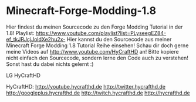 # Minecraft-Forge-Modding-1.8
Hier findest du meinen Sourcecode zu den Forge Modding Tutorial in der 1.8!
Playlist: https://www.youtube.com/playlist?list=PLyseegEZ84-ef_tkJRJcjJoldXe2hu2x-
Hier kannst du den Sourcecode aus meiner Minecraft Forge Modding 1.8 Tutorial Reihe einsehen!
Schau dir doch gerne meine Videos auf http://www.youtube.com/HyCraftHD an! Bitte kopiere nicht einfach den Sourcecode, sondern lerne den Code auch zu verstehen! Sonst hast du dabei nichts gelernt :)

LG HyCraftHD

HyCraftHD: 
http://youtube.hycrafthd.de
http://twitter.hycrafthd.de
http://googleplus.hycrafthd.de
http://twitch.hycrafthd.de
http://hycrafthd.de
